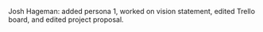 Josh Hageman: added persona 1, worked on vision statement, edited Trello board, and edited project proposal.
